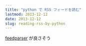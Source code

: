 ```yaml
---
title: "python で RSS フィードを読む"
lastmod: 2013-12-12
date: 2013-12-12
slug: reading-rss-by-python
---
```

[feedparser](https://pypi.python.org/pypi/feedparser) が良さそう

